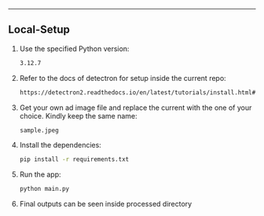 ---

## Local-Setup

1. Use the specified Python version:
   ```bash
   3.12.7
   ```

2. Refer to the docs of detectron for setup inside the current repo:
   ```bash
   https://detectron2.readthedocs.io/en/latest/tutorials/install.html#build-detectron2-from-source
   ```

3. Get your own ad image file and replace the current with the one of your choice. Kindly keep the same name:
   ```bash
   sample.jpeg
   ```

3. Install the dependencies:
   ```bash
   pip install -r requirements.txt
   ```

4. Run the app:
   ```bash
   python main.py
   ```

5. Final outputs can be seen inside processed directory
